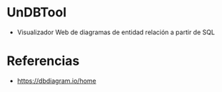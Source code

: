 # UnDBTool

- Visualizador Web de diagramas de entidad relación a partir de SQL

# Referencias

- https://dbdiagram.io/home
  
